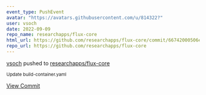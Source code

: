 ```yaml
---
event_type: PushEvent
avatar: "https://avatars.githubusercontent.com/u/814322?"
user: vsoch
date: 2022-09-09
repo_name: researchapps/flux-core
html_url: https://github.com/researchapps/flux-core/commit/66742000506eee05d02d493db4a1e50c9ad21d64
repo_url: https://github.com/researchapps/flux-core
---
```


<a href='https://github.com/vsoch' target='_blank'>vsoch</a> pushed to <a href='https://github.com/researchapps/flux-core' target='_blank'>researchapps/flux-core</a>

<small>Update build-container.yaml</small>

<a href='https://github.com/researchapps/flux-core/commit/66742000506eee05d02d493db4a1e50c9ad21d64' target='_blank'>View Commit</a>